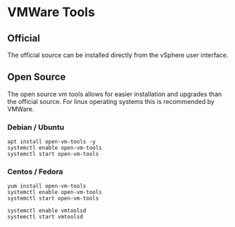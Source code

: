 <!-- TITLE: VMWare Tools -->
<!-- SUBTITLE: A quick summary of Vmware Tools -->

# VMWare Tools
## Official

The official source can be installed directly from the vSphere user interface.

## Open Source
The open source vm tools allows for easier installation and upgrades than the official source. For linux operating systems this is recommended by VMWare.

### Debian / Ubuntu 

```
apt install open-vm-tools -y
systemctl enable open-vm-tools
systemctl start open-vm-tools
```

### Centos / Fedora 

```
yum install open-vm-tools 
systemctl enable open-vm-tools
systemctl start open-vm-tools

systemctl enable vmtoolsd
systemctl start vmtoolsd
```
